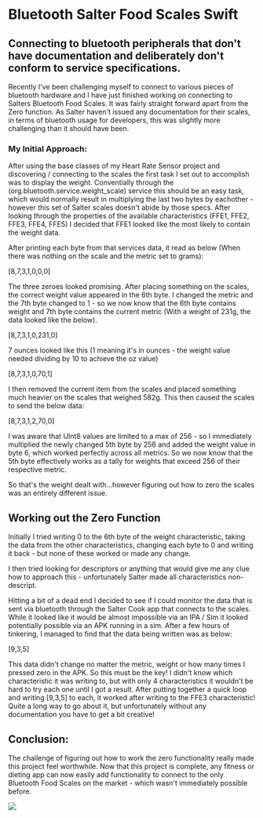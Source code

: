 # Bluetooth Salter Food Scales Swift
## Connecting to bluetooth peripherals that don't have documentation and deliberately don't conform to service specifications.

Recently I've been challenging myself to connect to various pieces of bluetooth hardware and I have just finished working on connecting to Salters Bluetooth Food Scales. It was fairly straight forward apart from the Zero function. As Salter haven't issued any documentation for their scales, in terms of bluetooth usage for developers, this was slightly more challenging than it should have been. 

### My Initial Approach:

After using the base classes of my Heart Rate Sensor project and discovering / connecting to the scales the first task I set out to accomplish was to display the weight. Conventially through the (org.bluetooth.service.weight_scale) service this should be an easy task, which would normally result in multiplying the last two bytes by eachother - however this set of Salter scales doesn't abide by those specs. After looking through the properties of the available characteristics (FFE1, FFE2, FFE3, FFE4, FFE5) I decided that FFE1 looked like the most likely to contain the weight data. 

After printing each byte from that services data, it read as below (When there was nothing on the scale and the metric set to grams):

[8,7,3,1,0,0,0] 

The three zeroes looked promising. After placing something on the scales, the correct weight value appeared in the 6th byte. I changed the metric and the 7th byte changed to 1 - so we now know that the 6th byte contains weight and 7th byte contains the current metric (With a weight of 231g, the data looked like the below).

[8,7,3,1,0,231,0] 

7 ounces looked like this (1 meaning it's in ounces - the weight value needed dividing by 10 to achieve the oz value)

[8,7,3,1,0,70,1] 

I then removed the current item from the scales and placed something much heavier on the scales that weighed 582g. This then caused the scales to send the below data:

[8,7,3,1,2,70,0] 

I was aware that UInt8 values are limited to a max of 256 - so I immediately multiplied the newly changed 5th byte by 256 and added the weight value in byte 6, which worked perfectly across all metrics. So we now know that the 5th byte effectively works as a tally for weights that exceed 256 of their respective metric. 

So that's the weight dealt with...however figuring out how to zero the scales was an entirely different issue. 

## Working out the Zero Function

Initially I tried writing 0 to the 6th byte of the weight characteristic, taking the data from the other characteristics, changing each byte to 0 and writing it back - but none of these worked or made any change. 

I then tried looking for descriptors or anything that would give me any clue how to approach this - unfortunately Salter made all characteristics non-descript. 

Hitting a bit of a dead end I decided to see if I could monitor the data that is sent via bluetooth through the Salter Cook app that connects to the scales. While it looked like it would be almost impossible via an IPA / Sim it looked potentially possible via an APK running in a sim. After a few hours of tinkering, I managed to find that the data being written was as below:

[9,3,5]

This data didn't change no matter the metric, weight or how many times I pressed zero in the APK. So this must be the key! I didn't know which characteristic it was writing to, but with only 4 characteristics it wouldn't be hard to try each one until I got a result. After putting together a quick loop and writing [9,3,5] to each, it worked after writing to the FFE3 characteristic! Quite a long way to go about it, but unfortunately without any documentation you have to get a bit creative!

## Conclusion:

The challenge of figuring out how to work the zero functionality really made this project feel worthwhile. Now that this project is complete, any fitness or dieting app can now easily add functionality to connect to the only Bluetooth Food Scales on the market - which wasn't immediately possible before.

![](ezgif-6-3e4dc5693668.gif)
